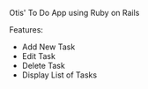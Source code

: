 Otis' To Do App using Ruby on Rails

Features:
 - Add New Task
 - Edit Task
 - Delete Task
 - Display List of Tasks
